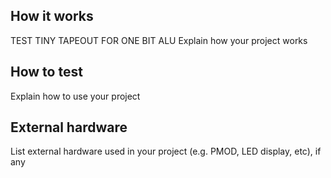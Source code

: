 <!---

This file is used to generate your project datasheet. Please fill in the information below and delete any unused
sections.

You can also include images in this folder and reference them in the markdown. Each image must be less than
512 kb in size, and the combined size of all images must be less than 1 MB.
-->

## How it works
TEST TINY TAPEOUT FOR ONE BIT ALU
Explain how your project works

## How to test

Explain how to use your project

## External hardware

List external hardware used in your project (e.g. PMOD, LED display, etc), if any
